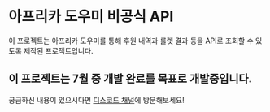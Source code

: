 # 아프리카 도우미 비공식 API
이 프로젝트는 아프리카 도우미를 통해 후원 내역과 룰렛 결과 등을 API로 조회할 수 있도록 제작된 프로젝트입니다.

## 이 프로젝트는 7월 중 개발 완료를 목표로 개발중입니다.
궁금하신 내용이 있으시다면 [디스코드 채널](https://discord.gg/cNVpzCkEvM)에 방문해보세요!